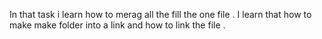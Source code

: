 In that task i learn how to merag all the fill the one file .
I learn that how to make make folder into a link and how to link the file .
